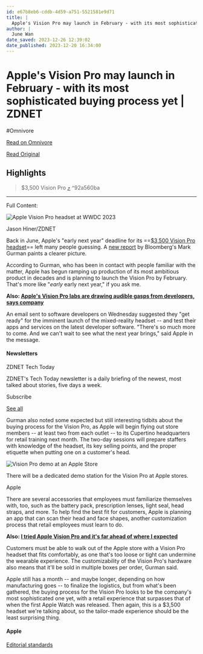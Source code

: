 ```yaml
---
id: e67b8eb6-cddb-4d59-a751-5521581e9d71
title: |
  Apple's Vision Pro may launch in February - with its most sophisticated buying process yet | ZDNET
author: |
  June Wan
date_saved: 2023-12-26 12:39:02
date_published: 2023-12-20 16:34:00
---
```


# Apple's Vision Pro may launch in February - with its most sophisticated buying process yet | ZDNET
#Omnivore

[Read on Omnivore](https://omnivore.app/me/apple-s-vision-pro-may-launch-in-february-with-its-most-sophisti-18ca73561ad)

[Read Original](https://www.zdnet.com/article/apples-vision-pro-may-launch-in-february-with-its-most-sophisticated-buying-process-yet/)

## Highlights

> $3,500 Vision Pro [⤴️](https://omnivore.app/me/apple-s-vision-pro-may-launch-in-february-with-its-most-sophisti-18ca73561ad#92a560ba-8607-4bf6-8e0d-cf75d9966723)  ^92a560ba


--- 

Full Content: 

![Apple Vision Pro headset at WWDC 2023](https://proxy-prod.omnivore-image-cache.app/1280x0,shQmDqG6tUk14SwU556Y8oq8hv91gVb5D3R4zQqtcH4Y/https://www.zdnet.com/a/img/resize/bdbce326a65f19210433f16d312b5cbc199a22d7/2023/06/06/be722f0a-e954-4ec1-8139-c79a21a734bc/img-8844.jpg?auto=webp&precrop=2048,1150,x0,y42&width=1280)

Jason Hiner/ZDNET

Back in June, Apple's "early next year" deadline for its ==[$3,500 Vision Pro headset](https://www.zdnet.com/article/meet-apples-arvr-vision-pro-headset-price-features-release-date-and-everything-else-to-know/)== left many people guessing. A [new report](https://www.bloomberg.com/news/articles/2023-12-20/when-will-apple-vision-pro-be-available-company-is-aiming-for-february?) by Bloomberg's Mark Gurman paints a clearer picture.

According to Gurman, who has been in contact with people familiar with the matter, Apple has begun ramping up production of its most ambitious product in decades and is planning to launch the Vision Pro by February. That's more like "_early_ early next year," if you ask me.

**Also: [Apple's Vision Pro labs are drawing audible gasps from developers, says company](https://www.zdnet.com/article/apples-vision-pro-labs-are-leaving-developers-at-an-audible-gasp-says-company/)**

An email sent to software developers on Wednesday suggested they "get ready" for the imminent launch of the mixed-reality headset -- and test their apps and services on the latest developer software. "There's so much more to come. And we can't wait to see what the next year brings," said Apple in the message.

#### Newsletters

ZDNET Tech Today

ZDNET's Tech Today newsletter is a daily briefing of the newest, most talked about stories, five days a week.

 Subscribe

[ See all](https://www.zdnet.com/newsletters/)

Gurman also noted some expected but still interesting tidbits about the buying process for the Vision Pro, as Apple will begin flying out store members -- at least two from each outlet -- to its Cupertino headquarters for retail training next month. The two-day sessions will prepare staffers with knowledge of the headset, its key selling points, and the proper etiquette when putting one on a customer's head. 

![Vision Pro demo at an Apple Store](https://proxy-prod.omnivore-image-cache.app/1280x720,soHbXjbLbRAFRC_TsmCnYCBdkBZUad0TfVitYb6KfrVg/https://www.zdnet.com/a/img/resize/ccf7252b549738d6070f5231024fa00e1eac0389/2023/12/20/5a4e07db-97aa-43ec-b123-e170ed6c16be/77e90237-7c03-4f69-953f-2cc91a249160-2880x1620.jpg?auto=webp&width=1280)

There will be a dedicated demo station for the Vision Pro at Apple stores.

Apple

There are several accessories that employees must familiarize themselves with, too, such as the battery pack, prescription lenses, light seal, head straps, and more. To help find the best fit for customers, Apple is planning an app that can scan their head and face shapes, another customization process that retail employees must learn to do. 

**Also: [I tried Apple Vision Pro and it's far ahead of where I expected](https://www.zdnet.com/article/i-tried-apple-vision-pro-and-its-far-ahead-of-where-i-expected/)**

Customers must be able to walk out of the Apple store with a Vision Pro headset that fits comfortably, as one that's too loose or tight can undermine the wearable experience. The customizability of the Vision Pro's hardware also means that it'll be sold in multiple boxes per order, Gurman said.

Apple still has a month -- and maybe longer, depending on how manufacturing goes -- to finalize the logistics, but from what's been gathered, the buying process for the Vision Pro looks to be the company's most sophisticated one yet, with a retail experience that surpasses that of when the first Apple Watch was released. Then again, this is a $3,500 headset we're talking about, so the tailor-made experience should be the least surprising thing.

#### Apple

[Editorial standards](https://www.zdnet.com/editorial-guidelines/)
